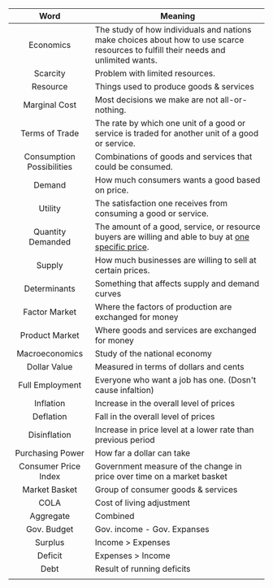 
|           Word            | Meaning                                                                                                                             |
| :-----------------------: | ----------------------------------------------------------------------------------------------------------------------------------- |
|         Economics         | The study of how individuals and nations make choices about how to use scarce resources to fulfill their needs and unlimited wants. |
|         Scarcity          | Problem with limited resources.                                                                                                     |
|         Resource          | Things used to produce goods & services                                                                                             |
|       Marginal Cost       | Most decisions we make are not all-or-nothing.                                                                                      |
|      Terms of Trade       | The rate by which one unit of a good or service is traded for another unit of a good or service.                                    |
| Consumption Possibilities | Combinations of goods and services that could be consumed.                                                                          |
|          Demand           | How much consumers wants a good based on price.                                                                                     |
|          Utility          | The satisfaction one receives from consuming a good or service.                                                                     |
|     Quantity Demanded     | The amount of a good, service, or resource buyers are willing and able to buy at <u>one specific price</u>.                         |
|          Supply           | How much businesses are willing to sell at certain prices.                                                                          |
|       Determinants        | Something that affects supply and demand curves                                                                                     |
|       Factor Market       | Where the factors of production are exchanged for money                                                                             |
|      Product Market       | Where goods and services are exchanged for money                                                                                    |
|      Macroeconomics       | Study of the national economy                                                                                                       |
|       Dollar Value        | Measured in terms of dollars and cents                                                                                              |
|      Full Employment      | Everyone who want a job has one. (Dosn't cause infaltion)                                                                           |
|         Inflation         | Increase in the overall level of prices                                                                                             |
|         Deflation         | Fall in the overall level of prices                                                                                                 |
|       Disinflation        | Increase in price level at a lower rate than previous period                                                                        |
|     Purchasing Power      | How far a dollar can take                                                                                                           |
|   Consumer Price Index    | Government measure of the change in price over time on a market basket                                                              |
|       Market Basket       | Group of consumer goods & services                                                                                                  |
|           COLA            | Cost of living adjustment                                                                                                           |
|         Aggregate         | Combined                                                                                                                            |
|        Gov. Budget        | Gov. income - Gov. Expanses                                                                                                         |
|          Surplus          | Income > Expenses                                                                                                                   |
|          Deficit          | Expenses > Income                                                                                                                   |
|           Debt            | Result of running deficits                                                                                                          |
|                           |                                                                                                                                     |
